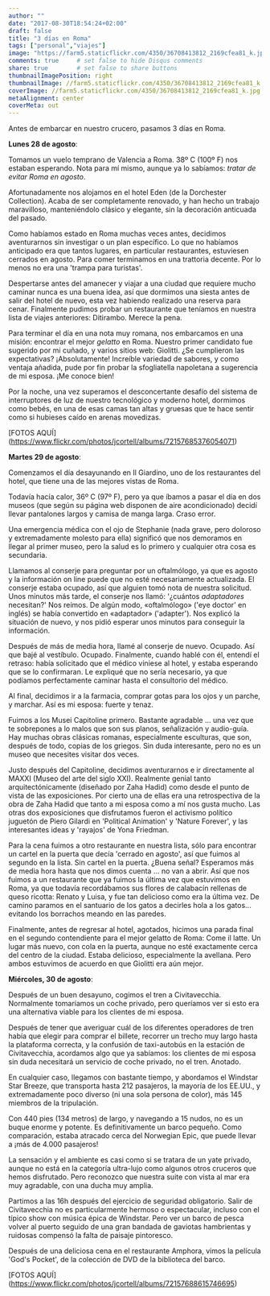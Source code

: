```yaml
---
author: ""
date: "2017-08-30T18:54:24+02:00"
draft: false
title: "3 días en Roma"
tags: ["personal","viajes"]
image: "https://farm5.staticflickr.com/4350/36708413812_2169cfea81_k.jpg"
comments: true     # set false to hide Disqus comments
share: true        # set false to share buttons
thumbnailImagePosition: right
thumbnailImage: //farm5.staticflickr.com/4350/36708413812_2169cfea81_k.jpg
coverImage: //farm5.staticflickr.com/4350/36708413812_2169cfea81_k.jpg
metaAlignment: center
coverMeta: out
---
```


Antes de embarcar en nuestro crucero, pasamos 3 días en Roma.

<!--more-->

**Lunes 28 de agosto**:

Tomamos un vuelo temprano de Valencia a Roma. 38º C (100º F) nos estaban esperando. Nota para mí mismo, aunque ya lo sabíamos: *tratar de evitar Roma en agosto*.

Afortunadamente nos alojamos en el hotel Eden (de la Dorchester Collection). Acaba de ser completamente renovado, y han hecho un trabajo maravilloso, manteniéndolo clásico y elegante, sin la decoración anticuada del pasado.

Como habíamos estado en Roma muchas veces antes, decidimos aventurarnos sin investigar o un plan específico. Lo que no habíamos anticipado era que tantos lugares, en particular restaurantes, estuviesen cerrados en agosto. Para comer terminamos en una trattoria decente. Por lo menos no era una 'trampa para turistas'.

Despertarse antes del amanecer y viajar a una ciudad que requiere mucho caminar nunca es una buena idea, así que dormimos una siesta antes de salir del hotel de nuevo, esta vez habiendo realizado una reserva para cenar. Finalmente pudimos probar un restaurante que teníamos en nuestra lista de viajes anteriores: Ditirambo. Merece la pena.

Para terminar el día en una nota muy romana, nos embarcamos en una misión: encontrar el mejor *gelatto* en Roma. Nuestro primer candidato fue sugerido por mi cuñado, y varios sitios web: Giolitti. ¿Se cumplieron las expectativas? ¡Absolutamente! Increíble variedad de sabores, y como ventaja añadida, pude por fin probar la sfogliatella napoletana a sugerencia de mi esposa. ¡Me conoce bien!

Por la noche, una vez superamos el desconcertante desafío del sistema de interruptores de luz de nuestro tecnológico y moderno hotel, dormimos como bebés, en una de esas camas tan altas y gruesas que te hace sentir como si hubieses caído en arenas movedizas.

[FOTOS AQUÍ] (https://www.flickr.com/photos/jcortell/albums/72157685376054071)

**Martes 29 de agosto**:

Comenzamos el día desayunando en Il Giardino, uno de los restaurantes del hotel, que tiene una de las mejores vistas de Roma.

Todavía hacía calor, 36º C (97º F), pero ya que íbamos a pasar el día en dos museos (que según su página web disponen de aire acondicionado) decidí llevar pantalones largos y camisa de manga larga. Craso error.

Una emergencia médica con el ojo de Stephanie (nada grave, pero doloroso y extremadamente molesto para ella) significó que nos demoramos en llegar al primer museo, pero la salud es lo primero y cualquier otra cosa es secundaria.

Llamamos al conserje para preguntar por un oftalmólogo, ya que es agosto y la información on line puede que no esté necesariamente actualizada. El conserje estaba ocupado, así que alguien tomó nota de nuestra solicitud. Unos minutos más tarde, el conserje nos llamó: '¿cuántos *adaptadores* necesitan?' Nos reímos. De algún modo, «oftalmólogo» ('eye doctor' en inglés) se había convertido en «adaptador» ('adapter'). Nos explicó la situación de nuevo, y nos pidió esperar unos minutos para conseguir la información.

Después de más de media hora, llamé al conserje de nuevo. Ocupado. Así que bajé al vestíbulo. Ocupado. Finalmente, cuando hablé con él, entendí el retraso: había solicitado que el médico viniese al hotel, y estaba esperando que se lo confirmaran. Le expliqué que no sería necesario, ya que podíamos perfectamente caminar hasta el consultorio del médico.

Al final, decidimos ir a la farmacia, comprar gotas para los ojos y un parche, y marchar. Así es mi esposa: fuerte y tenaz.

Fuimos a los Musei Capitoline primero. Bastante agradable ... una vez que te sobrepones a lo malos que son sus planos, señalización y audio-guía. Hay muchas obras clásicas romanas, especialmente esculturas, que son, después de todo, copias de los griegos. Sin duda interesante, pero no es un museo que necesites visitar dos veces.

Justo después del Capitoline, decidimos aventurarnos e ir directamente al MAXXI (Museo del arte del siglo XXI). Realmente genial tanto arquitectónicamente (diseñado por Zaha Hadid) como desde el punto de vista de las exposiciones. Por cierto una de ellas era una retrospectiva de la obra de Zaha Hadid que tanto a mi esposa como a mí nos gusta mucho. Las otras dos exposiciones que disfrutamos fueron el activismo político juguetón de Piero Gilardi en 'Political Animation' y 'Nature Forever', y las interesantes ideas y 'rayajos' de Yona Friedman.

Para la cena fuimos a otro restaurante en nuestra lista, sólo para encontrar un cartel en la puerta que decía 'cerrado en agosto', así que fuimos al segundo en la lista. Sin cartel en la puerta. ¿Buena señal? Esperamos más de media hora hasta que nos dimos cuenta ... no van a abrir. Así que nos fuimos a un restaurante que ya fuimos la última vez que estuvimos en Roma, ya que todavía recordábamos sus flores de calabacín rellenas de queso ricotta: Renato y Luisa, y fue tan delicioso como era la última vez. De camino paramos en el santuario de los gatos a decirles hola a los gatos... evitando los borrachos meando en las paredes.

Finalmente, antes de regresar al hotel, agotados, hicimos una parada final en el segundo contendiente para el mejor gelatto de Roma: Come il latte. Un lugar más nuevo, con cola en la puerta, aunque no esté exactamente cerca del centro de la ciudad. Estaba delicioso, especialmente la avellana. Pero ambos estuvimos de acuerdo en que Giolitti era aún mejor.

<div id="flickrembed"></div><div style="position:absolute; top:-70px; display:block; text-align:center; z-index:-1;"></div><script src='https://flickrembed.com/embed_v2.js.php?source=flickr&layout=responsive&input=www.flickr.com/photos/jcortell/albums/72157688302095905&sort=5&by=album&theme=default&scale=fill&limit=100&skin=default&autoplay=true'></script>

**Miércoles, 30 de agosto**:

Después de un buen desayuno, cogimos el tren a Civitavecchia. Normalmente tomaríamos un coche privado, pero queríamos ver si esto era una alternativa viable para los clientes de mi esposa.

Después de tener que averiguar cuál de los diferentes operadores de tren había que elegir para comprar el billete, recorrer un trecho muy largo hasta la plataforma correcta, y la confusión de taxi-autobús en la estación de Civitavecchia, acordamos algo que ya sabíamos: los clientes de mi esposa sin duda necesitará un servicio de coche privado, no el tren. Anotado.

En cualquier caso, llegamos con bastante tiempo, y abordamos el Windstar Star Breeze, que transporta hasta 212 pasajeros, la mayoría de los EE.UU., y extremadamente poco diverso (ni una sola persona de color), más 145 miembros de la tripulación.

Con 440 pies (134 metros) de largo, y navegando a 15 nudos, no es un buque enorme y potente. Es definitivamente un barco pequeño. Como comparación, estaba atracado cerca del Norwegian Epic, que puede llevar a ¡más de 4.000 pasajeros!

La sensación y el ambiente es casi como si se tratara de un yate privado, aunque no está en la categoría ultra-lujo como algunos otros cruceros que hemos disfrutado. Pero reconozco que nuestra suite con vista al mar era muy agradable, con una ducha muy amplia.

Partimos a las 16h después del ejercicio de seguridad obligatorio. Salir de Civitavecchia no es particularmente hermoso o espectacular, incluso con el típico show con música épica de Windstar. Pero ver un barco de pesca volver al puerto seguido de una gran bandada de gaviotas hambrientas y ruidosas compensó la falta de paisaje pintoresco.

Después de una deliciosa cena en el restaurante Amphora, vimos la película 'God's Pocket', de la colección de DVD de la biblioteca del barco.

[FOTOS AQUÍ] (https://www.flickr.com/photos/jcortell/albums/72157688615746695)